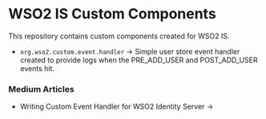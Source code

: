 # WSO2 IS Custom Components
This repository contains custom components created for WSO2 IS.
- `org.wso2.custom.event.handler` → Simple user store event handler created to provide logs when the PRE_ADD_USER and POST_ADD_USER events hit.

### Medium Articles
- Writing Custom Event Handler for WSO2 Identity Server → 